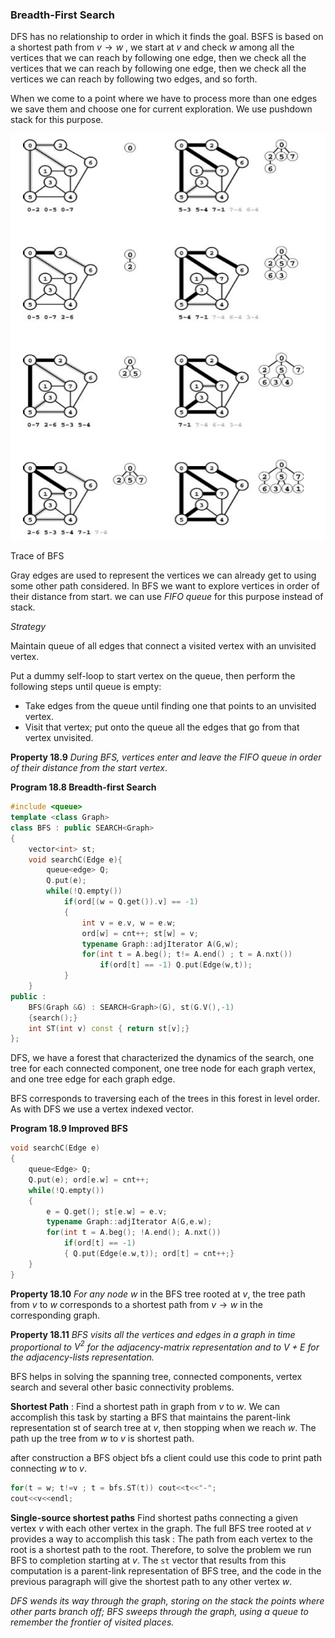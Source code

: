 ### Breadth-First Search

DFS has no relationship to order in which it finds the goal. BSFS is based on a shortest path from $v\rightarrow w$ , we start at $v$ and check $w$ among all the vertices that we can reach by following one edge, then we check all the vertices that we can reach by following one edge, then we check all the vertices we can reach by following two edges, and so forth.

When we come to a point where we have to process more than one edges we save them and choose one for current exploration. We use pushdown stack for this purpose.

![image-20210113094544117](7_Breadth_First_Search.assets/image-20210113094544117.png)

Trace of BFS

Gray edges are used to represent the vertices we can already get to using some other path considered. In BFS we want to explore vertices in order of their distance from start. we can use *FIFO queue* for this purpose instead of stack.

*Strategy*

Maintain queue of all edges that connect a visited vertex with an unvisited vertex.

Put a dummy self-loop to start vertex on the queue, then perform the following steps until queue is empty:

- Take edges from the queue until finding one that points to an unvisited vertex.
- Visit that vertex; put onto the queue all the edges that go from that vertex unvisited.

**Property 18.9** *During BFS, vertices enter and leave the FIFO queue in order of their distance from the start vertex*.

**Program 18.8 Breadth-first Search**

````c++
#include <queue>
template <class Graph>
class BFS : public SEARCH<Graph>
{
    vector<int> st;
    void searchC(Edge e){
        queue<edge> Q;
        Q.put(e);
        while(!Q.empty())
            if(ord[(w = Q.get()).v] == -1)
            {
                int v = e.v, w = e.w;
                ord[w] = cnt++; st[w] = v;
                typename Graph::adjIterator A(G,w);
                for(int t = A.beg(); t!= A.end() ; t = A.nxt())
                    if(ord[t] == -1) Q.put(Edge(w,t));
            }
    }
public :
	BFS(Graph &G) : SEARCH<Graph>(G), st(G.V(),-1)
    {search();}
	int ST(int v) const { return st[v];}
};
````

DFS, we have a forest that characterized the dynamics of the search, one tree for each connected component, one tree node for each graph vertex, and one tree edge for each graph edge.

BFS corresponds to traversing each of the trees in this forest in level order. As with DFS we use a vertex indexed vector.

**Program 18.9 Improved BFS**

````c++
void searchC(Edge e)
{
    queue<Edge> Q;
    Q.put(e); ord[e.w] = cnt++;
    while(!Q.empty())
    {
        e = Q.get(); st[e.w] = e.v;
        typename Graph::adjIterator A(G,e.w);
        for(int t = A.beg(); !A.end(); A.nxt())
            if(ord[t] == -1)
            { Q.put(Edge(e.w,t)); ord[t] = cnt++;}
    }
}
````

**Property 18.10** *For any node $w$* in the BFS tree rooted at $v$, the tree path from $v$ to $w$ corresponds to a shortest path from $v \rightarrow w$ in the corresponding graph.

**Property 18.11** *BFS visits all the vertices and edges in a graph in time proportional to $V^2$ for the adjacency-matrix representation and to $V+E$ for the adjacency-lists representation.*

BFS helps in solving the spanning tree, connected components, vertex search and several other basic connectivity problems.

**Shortest Path** : Find a shortest path in graph from $v$ to $w$. We can accomplish this task by starting a BFS that maintains the parent-link representation st of search tree at $v$, then stopping when we reach $w$. The path up the tree from $w$ to $v$ is shortest path.

after construction a BFS<Graph> object bfs a client could use this code to print path connecting $w$ to $v$.

````c++
for(t = w; t!=v ; t = bfs.ST(t)) cout<<t<<"-";
cout<<v<<endl;
````



**Single-source shortest paths** Find shortest paths connecting a given vertex $v$ with each other vertex in the graph. The full BFS tree rooted at $v$ provides a way to accomplish this task : The path from each vertex to the root is a shortest path to the root. Therefore, to solve the problem we run BFS to completion starting at $v$. The `st` vector that results from this computation is a parent-link representation of BFS tree, and the code in the previous paragraph will give the shortest path to any other vertex $w$.

*DFS wends its way through the graph, storing on the stack the points where other parts branch off; BFS sweeps through the graph, using a queue to remember the frontier of visited places.*

